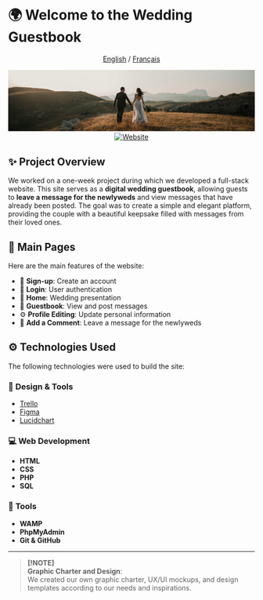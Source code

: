 # 🌍 Welcome to the Wedding Guestbook

<div align="center">

[English](/docs/README-en.md) / [Français](/docs/README-fr.md)

</div>

<div align="center">

  ![](/assets/img/img-markdown.png)  
  [![Website](https://img.shields.io/badge/Live%20Site-Click%20Here-brown)](https://yourwebsite.com)

</div>

## ✨ Project Overview  
We worked on a one-week project during which we developed a full-stack website. This site serves as a **digital wedding guestbook**, allowing guests to **leave a message for the newlyweds** and view messages that have already been posted. The goal was to create a simple and elegant platform, providing the couple with a beautiful keepsake filled with messages from their loved ones.  

## 📌 Main Pages  
Here are the main features of the website:

- 📝 **Sign-up**: Create an account  
- 🔑 **Login**: User authentication  
- 🏡 **Home**: Wedding presentation  
- 📜 **Guestbook**: View and post messages  
- ⚙️ **Profile Editing**: Update personal information  
- 💬 **Add a Comment**: Leave a message for the newlyweds  

## ⚙️ Technologies Used  
The following technologies were used to build the site:

### 🎨 **Design & Tools**
- [Trello](https://trello.com/fr)  
- [Figma](https://www.figma.com/fr-fr/)  
- [Lucidchart](https://www.lucidchart.com/pages/fr)  

### 💻 **Web Development**  
- **HTML**  
- **CSS**  
- **PHP**  
- **SQL**  

### 🔧 **Tools**  
- **WAMP**  
- **PhpMyAdmin**  
- **Git & GitHub**  

---

> **[!NOTE]**  
> **Graphic Charter and Design**:  
> We created our own graphic charter, UX/UI mockups, and design templates according to our needs and inspirations.  